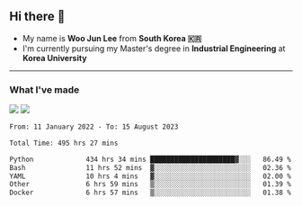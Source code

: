 ## Hi there 👋

- My name is **Woo Jun Lee** from **South Korea 🇰🇷**
- I'm currently pursuing my Master's degree in **Industrial Engineering** at **Korea University**

---

### What I've made

<a href="https://share.streamlit.io/tomtom1103/kuiai_hackathon_2022/main/JL_app.py"><img src="https://img.shields.io/badge/Journey Lee-161B22?style=for-the-badge&logo=streamlit&logoColor=FF4B4B"/></a> <a href="https://jeon-100.github.io/Dangzang/"><img src="https://img.shields.io/badge/당신을 위한 장학금, 당장!-161B22?style=for-the-badge&logo=react&logoColor=#61DAFB"/></a>

<!--START_SECTION:waka-->

```txt
From: 11 January 2022 - To: 15 August 2023

Total Time: 495 hrs 27 mins

Python             434 hrs 34 mins █████████████████████▓░░░   86.49 %
Bash               11 hrs 52 mins  ▓░░░░░░░░░░░░░░░░░░░░░░░░   02.36 %
YAML               10 hrs 4 mins   ▓░░░░░░░░░░░░░░░░░░░░░░░░   02.00 %
Other              6 hrs 59 mins   ▒░░░░░░░░░░░░░░░░░░░░░░░░   01.39 %
Docker             6 hrs 57 mins   ▒░░░░░░░░░░░░░░░░░░░░░░░░   01.38 %
```

<!--END_SECTION:waka-->
